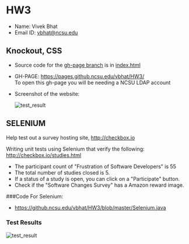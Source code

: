 # HW3

* Name:  Vivek Bhat
* Email ID: vbhat@ncsu.edu

## Knockout, CSS

* Source code for the [gh-page branch](https://github.ncsu.edu/vbhat/HW3/tree/gh-pages) is in [index.html](https://github.ncsu.edu/vbhat/HW3/blob/gh-pages/index.html)

* GH-PAGE: https://pages.github.ncsu.edu/vbhat/HW3/  
  To open this gh-page you will be needing a NCSU LDAP account

* Screenshot of the website:

  ![test_result](https://github.ncsu.edu/vbhat/HW3/blob/master/Resources/TestResult.png)



## SELENIUM

Help test out a survey hosting site, http://checkbox.io

Writing unit tests using Selenium that verify the following:
http://checkbox.io/studies.html

* The participant count of "Frustration of Software Developers" is 55
* The total number of studies closed is 5.
* If a status of a study is open, you can click on a "Participate" button.
* Check if the "Software Changes Survey" has a Amazon reward image.

###Code For Selenium: 

* https://github.ncsu.edu/vbhat/HW3/blob/master/Selenium.java

### Test Results

![test_result](https://github.ncsu.edu/vbhat/HW3/blob/master/Resources/TestResult.png)
